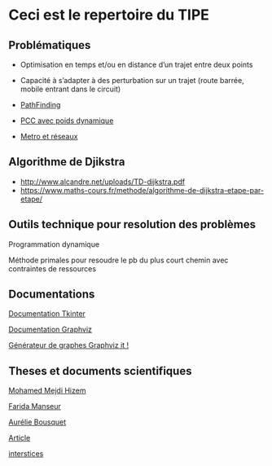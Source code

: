 # Ceci est le repertoire du TIPE

## Problématiques

- Optimisation en temps et/ou en distance d’un trajet entre deux points
- Capacité à s’adapter à des perturbation sur un trajet (route barrée, mobile entrant dans le circuit)

- [PathFinding](https://fr.wikipedia.org/wiki/Recherche_de_chemin)
- [PCC avec poids dynamique](https://fr.wikipedia.org/wiki/Probl%C3%A8me_de_plus_court_chemin#Plus_court_chemin_pour_des_poids_dynamiques)
- [Metro et réseaux](https://images.math.cnrs.fr/+Plans-de-metro-et-reseaux+?lang=fr)

## Algorithme de Djikstra

- <http://www.alcandre.net/uploads/TD-dijkstra.pdf>
- <https://www.maths-cours.fr/methode/algorithme-de-dijkstra-etape-par-etape/>

## Outils technique pour resolution des problèmes

Programmation dynamique

Méthode primales pour resoudre le pb du plus court chemin avec contraintes de ressources

## Documentations

[Documentation Tkinter](http://tkinter.fdex.eu/doc/bw.html)

[Documentation Graphviz](https://graphviz.readthedocs.io/en/stable/manual.html)

[Générateur de graphes Graphviz it !](http://graphviz.it/#/gallery/abstract.gv)

## Theses et documents scientifiques

[Mohamed Mejdi Hizem](https://tel.archives-ouvertes.fr/tel-00344958/document)

[Farida Manseur](https://tel.archives-ouvertes.fr/tel-01760491/document)

[Aurélie Bousquet](https://tel.archives-ouvertes.fr/tel-00563197/document)

[Article](http://www.numdam.org/article/RO_1983__17_4_357_0.pdf)

[interstices](https://interstices.info/le-plus-court-chemin/)
